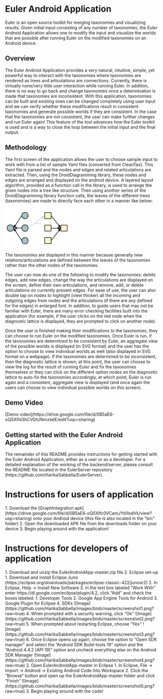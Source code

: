 <h1> Euler Android Application </h1>

Euler is an open source toolkit for merging taxonomies and visualizing results.  Given initial input consisting of any number of taxonomies, the Euler Android Application allows one to modify the input and visualize the worlds that are possible after running Euler on the modified taxonomies on an Android device.

<h2> Overview </h2>
The Euler Android Application provides a very natural, intuitive, simple, yet powerful way to interact with the taxonomies where taxonomies are rendered as trees and articulations are connections.  Currently, there is virtually none/very little user interaction while running Euler.  In addition, there is no way to go back and change taxonomies once a determination is made that taxonomies are inconsistent.  With this application, taxonomies can be built and existing ones can be changed completely using user input and we can verify whether these modifications result in consistent taxonomies and generate possible worlds if they are consistent.  In the case that the taxonomies are not consistent, the user can make further changes and run Euler again!   This feature of the tool advances how the Euler toolkit is used and is a way to close the loop between the initial input and the final output.

<h2> Methodology </h2>
The first screen of the application allows the user to choose sample input to work with from a list of sample Yaml files (converted from CleanTax).   This Yaml file is parsed and the nodes and edges and related articulations are extracted. Then, using the DroidDiagramming library, these nodes and edges are arranged and displayed on the android device. A layered layout algorithm, provided as a function call in the library, is used to arrange the given nodes into a tree like structure.  Then using another series of the DroidDiagramming library function calls, the leaves of the different trees (taxonomies) are made to directly face each other in a manner like below:

![Image](https://github.com/HarikaSabbella/images/blob/master/graph.png?raw=true)

The taxonomies are displayed in this manner because generally new relations/articulations are defined between the leaves of the taxonomies rather than the other nodes of the taxonomies.  

The user can now do one of the following to modify the taxonomies:  delete edges, add new edges, change the way the articulations are displayed on the screen, define their own articulations, and remove, add, or delete articulations on currently present edges.  For ease of use, the user can also double tap on nodes to highlight (view thicker) all the incoming and outgoing edges from nodes and the articulations (if there are any defined for the edges) in enlarged font.   In addition, to guide users that may not be familiar with Euler, there are many error checking facilities built into the application (for example, if the user clicks on the red node when the diagnostic lattice is displayed, they are prompted to click on another node).

Once the user is finished making their modifications to the taxonomies, they can choose to run Euler on the modified taxonomies.   Once Euler is run, if the taxonomies are determined to be consistent by Euler, an aggregate view of the possible worlds is displayed (in SVG format) and the user has the option to choose to view individual worlds as well (also displayed in SVG format on a webpage).  If the taxonomies are determined to be inconsistent, then the diagnostic lattice is shown; at this point, the user can choose to view the log for the result of running Euler and fix the taxonomies themselves or they can click on the different option nodes on the diagnostic lattice to auto-fix the taxonomies accordingly, at which point, Euler is run again and a consistent, aggregate view is displayed (and once again the users can choose to view individual possible worlds on this screen). 

<h2> Demo Video </h2>
[Demo video](https://drive.google.com/file/d/0B5aE6-oQSXlfd3hCVGtUNmxtelE/edit?usp=sharing)

<h2> Getting started with the Euler Android Application </h2>
The remainder of this README provides instructions for getting started with the Euler Android Application, either as a user or as a developer.  For a detailed explanation of the working of the backend/server, please consult the README file located in the EulerServer repository (https://github.com/HarikaSabbella/EulerServer). 

<h1> Instructions for users of application </h1> 
1. Download the [GraphIntegration.apk](https://drive.google.com/file/d/0B5aE6-oQSXlfc0VCamJYb1IxdVk/view?usp=sharing) onto your Android device (this file is also located in the "bin" folder)
2. Open the downloaded APK file from the downloads folder on your device 
3. Begin playing around with the application!

<h1> Instructions for developers of application </h1>
1. Download and unzip the EulerAndroidApp-master.zip file
2. Eclipse set-up
    1. Download and install Eclipse Juno (https://eclipse.org/downloads/packages/eclipse-classic-422/junosr2)
    2. In Eclipse, Help -> Install New Software
    3. In the text box labeled “Work With” enter https://dl.google.com/eclipse/plugin/4.2, click “Add” and check the boxes labeled:
        1. Developer Tools
        2. Google App Engine Tools for Android 
        3. Google Plugin for Eclipse 
        4. SDKs 
        ![Image](https://github.com/HarikaSabbella/images/blob/master/screenshot1.png?raw=true)
    4. When prompted with a security warning, click “Ok”
        ![Image](https://github.com/HarikaSabbella/images/blob/master/screenshot2.png?raw=true)
    5. When prompted about restarting Eclipse, choose “Yes”
        ![Image](https://github.com/HarikaSabbella/images/blob/master/screenshot3.png?raw=true)
    6. Once Eclipse opens up again, choose the option to “Open SDK manager” and select the “Android SDK Build-tools 19” option and the “Android 4.4.2 (API 19)” option and uncheck everything else on the Android SDK Manager
        ![Image](https://github.com/HarikaSabbella/images/blob/master/screenshot4.png?raw=true)
3. Open EulerAndroidApp-master in Eclipse
    1. In Eclipse, File -> Import -> Android -> Existing Android Code Into Workspace
    2. Click the “Browse” button and open up the EulerAndroidApp-master folder and click “Finish”
        ![Image](https://github.com/HarikaSabbella/images/blob/master/screenshot5.png?raw=true)
    3. Begin playing around with the code!



